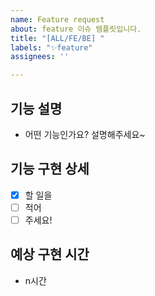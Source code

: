```yaml
---
name: Feature request
about: feature 이슈 템플릿입니다.
title: "[ALL/FE/BE] "
labels: "✨feature"
assignees: ''

---
```


## 기능 설명
- 어떤 기능인가요? 설명해주세요~

## 기능 구현 상세
- [x] 할 일을
- [ ] 적어
- [ ] 주세요!

## 예상 구현 시간
- n시간
